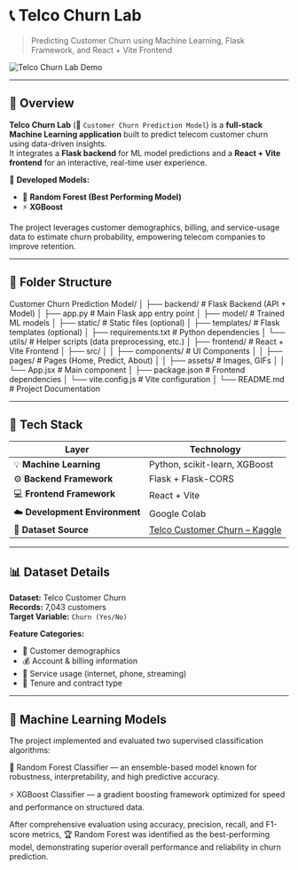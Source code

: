 # 📞 Telco Churn Lab  
> Predicting Customer Churn using Machine Learning, Flask Framework, and React + Vite Frontend  

![Telco Churn Lab Demo](https://media.giphy.com/media/v1.Y2lkPTc5MGI3NjExZzVtY3dtZzBuZXA1aW9yMXpqNXZkZ2l4YTFoOHhoMGt4Z3JpOHl4dCZlcD12MV9naWZzX3NlYXJjaCZjdD1n/qgQUggAC3Pfv687qPC/giphy.gif)

---

## 📘 Overview  

**Telco Churn Lab** (📁 `Customer Churn Prediction Model`) is a **full-stack Machine Learning application** built to predict telecom customer churn using data-driven insights.  
It integrates a **Flask backend** for ML model predictions and a **React + Vite frontend** for an interactive, real-time user experience.  

🧠 **Developed Models:**  
- 🌲 **Random Forest (Best Performing Model)**  
- ⚡ **XGBoost**  

The project leverages customer demographics, billing, and service-usage data to estimate churn probability, empowering telecom companies to improve retention.  

---

## 🧱 Folder Structure  
Customer Churn Prediction Model/
│
├── backend/ # Flask Backend (API + Model)
│ ├── app.py # Main Flask app entry point
│ ├── model/ # Trained ML models
│ ├── static/ # Static files (optional)
│ ├── templates/ # Flask templates (optional)
│ ├── requirements.txt # Python dependencies
│ └── utils/ # Helper scripts (data preprocessing, etc.)
│
├── frontend/ # React + Vite Frontend
│ ├── src/
│ │ ├── components/ # UI Components
│ │ ├── pages/ # Pages (Home, Predict, About)
│ │ ├── assets/ # Images, GIFs
│ │ └── App.jsx # Main component
│ ├── package.json # Frontend dependencies
│ └── vite.config.js # Vite configuration
│
└── README.md # Project Documentation

---

## 🧩 Tech Stack  

| Layer | Technology |
|-------|-------------|
| 💡 **Machine Learning** | Python, scikit-learn, XGBoost |
| ⚙️ **Backend Framework** | Flask + Flask-CORS |
| 💻 **Frontend Framework** | React + Vite |
| ☁️ **Development Environment** | Google Colab |
| 📂 **Dataset Source** | [Telco Customer Churn – Kaggle](https://www.kaggle.com/datasets/blastchar/telco-customer-churn) |

---

## 📊 Dataset Details  

**Dataset:** Telco Customer Churn  
**Records:** 7,043 customers  
**Target Variable:** `Churn (Yes/No)`  

**Feature Categories:**
- 👤 Customer demographics  
- 💰 Account & billing information  
- 📡 Service usage (internet, phone, streaming)  
- 📆 Tenure and contract type  

---

## 🤖 Machine Learning Models

The project implemented and evaluated two supervised classification algorithms:

🌲 Random Forest Classifier — an ensemble-based model known for robustness, interpretability, and high predictive accuracy.

⚡ XGBoost Classifier — a gradient boosting framework optimized for speed and performance on structured data.

After comprehensive evaluation using accuracy, precision, recall, and F1-score metrics,
🏆 Random Forest was identified as the best-performing model, demonstrating superior overall performance and reliability in churn prediction.
